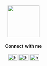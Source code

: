 <div id="header" align="center">
  <img src="https://media.giphy.com/media/M9gbBd9nbDrOTu1Mqx/giphy.gif" width="100"/>
</div>

<h4 align="center">Connect with me</h4>
<p align="center">
<a href="https://www.linkedin.com/in/suman-sharma-502785228/" target="blank"><img align="center" src="https://raw.githubusercontent.com/rahuldkjain/github-profile-readme-generator/master/src/images/icons/Social/linked-in-alt.svg" alt="https://www.linkedin.com/in/suman-sharma-502785228/" height="20" width="30" /></a>
<a href="https://www.facebook.com/suman7802" target="blank"><img align="center" src="https://raw.githubusercontent.com/rahuldkjain/github-profile-readme-generator/master/src/images/icons/Social/facebook.svg" alt="https://www.facebook.com/suman7802" height="20" width="30" /></a>
<a href="https://www.instagram.com/suman_sharma7802/" target="blank"><img align="center" src="https://raw.githubusercontent.com/rahuldkjain/github-profile-readme-generator/master/src/images/icons/Social/instagram.svg" alt="https://www.instagram.com/suman_sharma7802/" height="20" width="30" /></a>
</p>
